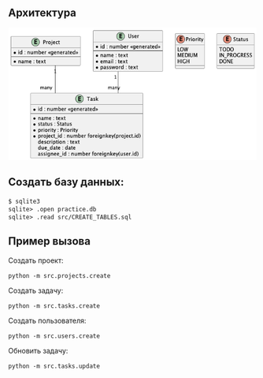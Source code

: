 ## Архитектура
![Архитектура](architecture.png)
## Создать базу данных:
```
$ sqlite3
sqlite> .open practice.db
sqlite> .read src/CREATE_TABLES.sql
```

## Пример вызова

Создать проект:
```shell
python -m src.projects.create
```

Создать задачу:
```shell
python -m src.tasks.create
```

Создать пользователя:
```shell
python -m src.users.create
```

Обновить задачу:
```shell
python -m src.tasks.update
```
